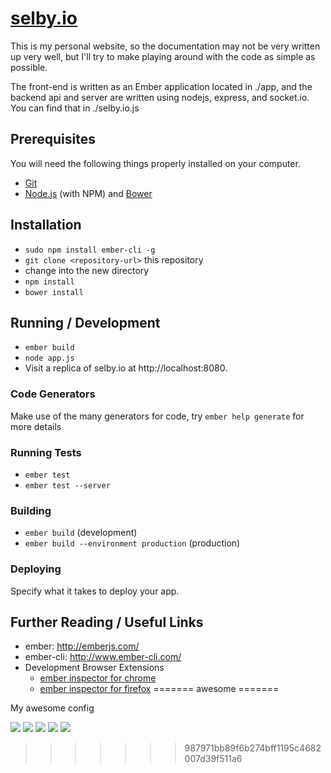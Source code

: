 # [selby.io](http://selby.io)

This is my personal website, so the documentation may not be very
written up very well, but I'll try to make playing around with the
code as simple as possible.

The front-end is written as an Ember application located in ./app,
and the backend api and server are written using nodejs, express,
and socket.io.  You can find that in ./selby.io.js


## Prerequisites

You will need the following things properly installed on your computer.

* [Git](http://git-scm.com/)
* [Node.js](http://nodejs.org/) (with NPM) and [Bower](http://bower.io/)

## Installation

* `sudo npm install ember-cli -g`
* `git clone <repository-url>` this repository
* change into the new directory
* `npm install`
* `bower install`

## Running / Development

* `ember build`
* `node app.js`
* Visit a replica of selby.io at http://localhost:8080.

### Code Generators

Make use of the many generators for code, try `ember help generate` for more details

### Running Tests

* `ember test`
* `ember test --server`

### Building

* `ember build` (development)
* `ember build --environment production` (production)

### Deploying

Specify what it takes to deploy your app.

## Further Reading / Useful Links

* ember: http://emberjs.com/
* ember-cli: http://www.ember-cli.com/
* Development Browser Extensions
  * [ember inspector for chrome](https://chrome.google.com/webstore/detail/ember-inspector/bmdblncegkenkacieihfhpjfppoconhi)
  * [ember inspector for firefox](https://addons.mozilla.org/en-US/firefox/addon/ember-inspector/)
=======
awesome
=======

My awesome config

![](https://lh6.googleusercontent.com/-E18CxCneoEE/Uc6GnFdZX6I/AAAAAAAAAUE/pSEOd3Rr5c8/w1488-h930-no/shell.png)
![](https://lh4.googleusercontent.com/-0rgfqvcXXSs/Uc6GhfESHeI/AAAAAAAAAT0/yZfHAyzMnV4/w1488-h930-no/web.png)
![](https://lh3.googleusercontent.com/-znFOeVJl-BA/Uc6GrJOUhFI/AAAAAAAAAUM/CHoKYXcwrR8/w1488-h930-no/editor.png)
![](https://lh4.googleusercontent.com/-zeN2xd2FFq0/Uc6GtpSTB_I/AAAAAAAAAUU/ErI_7ho4a7Y/w1488-h930-no/chat.png)
![](https://lh4.googleusercontent.com/-pquAHQW6vCQ/Uc6HQiFduMI/AAAAAAAAAVU/u1z89D3P5es/w1488-h930-no/windows.png)
>>>>>>> 987971bb89f6b274bff1195c4682007d39f511a6
